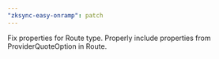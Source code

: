 ```yaml
---
"zksync-easy-onramp": patch
---
```


Fix properties for Route type.
Properly include properties from ProviderQuoteOption in Route.
